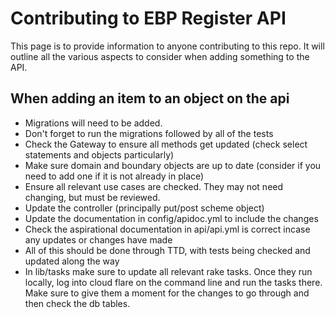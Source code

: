 # Contributing to EBP Register API

This page is to provide information to anyone contributing to this repo. It will outline all the various aspects to consider when adding something to the API.

## When adding an item to an object on the api

* Migrations will need to be added.
* Don't forget to run the migrations followed by all of the tests
* Check the Gateway to ensure all methods get updated (check select statements and objects particularly)
* Make sure domain and boundary objects are up to date (consider if you need to add one if it is not already in place)
* Ensure all relevant use cases are checked. They may not need changing, but must be reviewed.
* Update the controller (principally put/post scheme object)
* Update the documentation in config/apidoc.yml to include the changes
* Check the aspirational documentation in api/api.yml is correct incase any updates or changes have made
* All of this should be done through TTD, with tests being checked and updated along the way
* In lib/tasks make sure to update all relevant rake tasks. Once they run locally, log into cloud flare on the command line and run the tasks there. Make sure to give them a moment for the changes to go through and then check the db tables.
